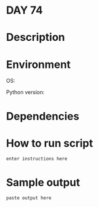 
# DAY 74

# Description

# Environment
OS:

Python version:

# Dependencies

# How to run script
```
enter instructions here
```

# Sample output
```
paste output here
```
